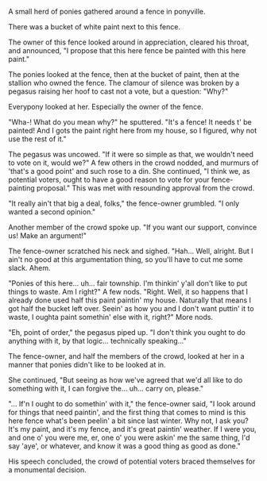 A small herd of ponies gathered around a fence in ponyville. 

There was a bucket of white paint next to this fence.

The owner of this fence looked around in appreciation, cleared his throat, and announced, "I propose that this here fence be painted with this here paint."

The ponies looked at the fence, then at the bucket of paint, then at the stallion who owned the fence. The clamour of silence was broken by a pegasus raising her hoof to cast not a vote, but a question: "Why?"

Everypony looked at her. Especially the owner of the fence.

"Wha-! What do you mean why?" he sputtered. "It's a fence! It needs t' be painted! And I gots the paint right here from my house, so I figured, why not use the rest of it."

The pegasus was uncowed. "If it were so simple as that, we wouldn't need to vote on it, would we?" A few others in the crowd nodded, and murmurs of 'that's a good point' and such rose to a din. She continued, "I think we, as potential voters, ought to have a good reason to vote for your fence-painting proposal." This was met with resounding approval from the crowd.

"It really ain't that big a deal, folks," the fence-owner grumbled. "I only wanted a second opinion."

Another member of the crowd spoke up. "If you want our support, convince us! Make an argument!"

The fence-owner scratched his neck and sighed. "Hah... Well, alright. But I ain't no good at this argumentation thing, so you'll have to cut me some slack. Ahem.

"Ponies of this here... uh... fair township. I'm thinkin' y'all don't like to put things to waste. Am I right?" A few nods. "Right. Well, it so happens that I already done used half this paint paintin' my house. Naturally that means I got half the bucket left over. Seein' as how you and I don't want puttin' it to waste, I oughta paint somethin' else with it, right?" More nods.

"Eh, point of order," the pegasus piped up. "I don't think you ought to do anything with it, by that logic... technically speaking..."

The fence-owner, and half the members of the crowd, looked at her in a manner that ponies didn't like to be looked at in.

She continued, "But seeing as how we've agreed that we'd all like to do something with it, I can forgive the... uh... carry on, please."

"... If'n I ought to do somethin' with it," the fence-owner said, "I look around for things that need paintin', and the first thing that comes to mind is this here fence what's been peelin' a bit since last winter. Why not, I ask you? It's my paint, and it's my fence, and it's great paintin' weather. If I were you, and one o' you were me, er, one o' you were askin' me the same thing, I'd say 'aye', or whatever, and know it was a good thing as good as done."

His speech concluded, the crowd of potential voters braced themselves for a monumental decision.